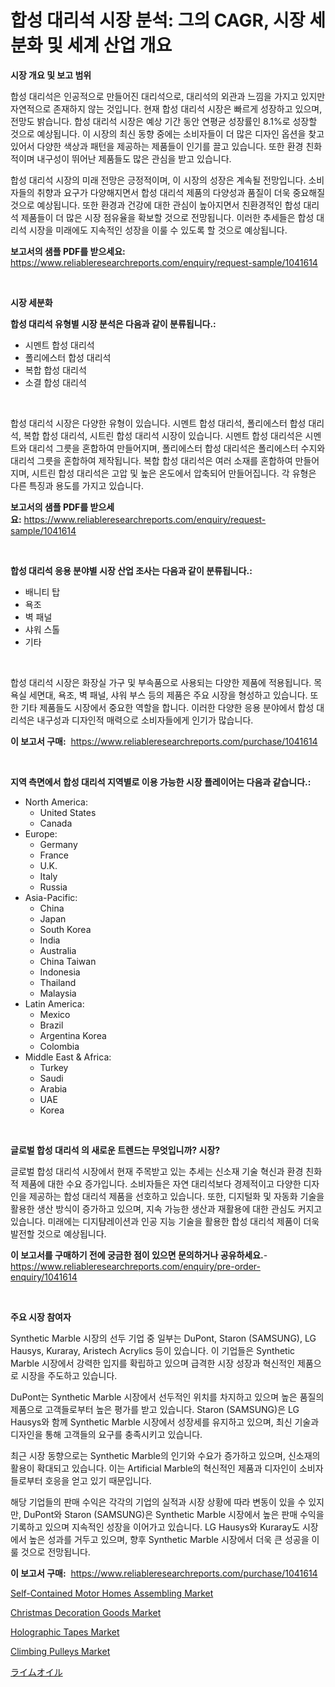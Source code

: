 <p><h1>합성 대리석 시장 분석: 그의 CAGR, 시장 세분화 및 세계 산업 개요</h1></p><p><strong>시장 개요 및 보고 범위</strong></p>
<p><p>합성 대리석은 인공적으로 만들어진 대리석으로, 대리석의 외관과 느낌을 가지고 있지만 자연적으로 존재하지 않는 것입니다. 현재 합성 대리석 시장은 빠르게 성장하고 있으며, 전망도 밝습니다. 합성 대리석 시장은 예상 기간 동안 연평균 성장률인 8.1%로 성장할 것으로 예상됩니다. 이 시장의 최신 동향 중에는 소비자들이 더 많은 디자인 옵션을 찾고 있어서 다양한 색상과 패턴을 제공하는 제품들이 인기를 끌고 있습니다. 또한 환경 친화적이며 내구성이 뛰어난 제품들도 많은 관심을 받고 있습니다. </p><p>합성 대리석 시장의 미래 전망은 긍정적이며, 이 시장의 성장은 계속될 전망입니다. 소비자들의 취향과 요구가 다양해지면서 합성 대리석 제품의 다양성과 품질이 더욱 중요해질 것으로 예상됩니다. 또한 환경과 건강에 대한 관심이 높아지면서 친환경적인 합성 대리석 제품들이 더 많은 시장 점유율을 확보할 것으로 전망됩니다. 이러한 추세들은 합성 대리석 시장을 미래에도 지속적인 성장을 이룰 수 있도록 할 것으로 예상됩니다.</p></p>
<p><strong>보고서의 샘플 PDF를 받으세요:</strong> <a href="https://www.reliableresearchreports.com/enquiry/request-sample/1041614">https://www.reliableresearchreports.com/enquiry/request-sample/1041614</a></p>
<p>&nbsp;</p>
<p><strong>시장 세분화</strong></p>
<p><strong>합성 대리석 유형별 시장 분석은 다음과 같이 분류됩니다.:</strong></p>
<p><ul><li>시멘트 합성 대리석</li><li>폴리에스터 합성 대리석</li><li>복합 합성 대리석</li><li>소결 합성 대리석</li></ul></p>
<p>&nbsp;</p>
<p><p>합성 대리석 시장은 다양한 유형이 있습니다. 시멘트 합성 대리석, 폴리에스터 합성 대리석, 복합 합성 대리석, 시트린 합성 대리석 시장이 있습니다. 시멘트 합성 대리석은 시멘트와 대리석 그릇을 혼합하여 만들어지며, 폴리에스터 합성 대리석은 폴리에스터 수지와 대리석 그릇을 혼합하여 제작됩니다. 복합 합성 대리석은 여러 소재를 혼합하여 만들어지며, 시트린 합성 대리석은 고압 및 높은 온도에서 압축되어 만들어집니다. 각 유형은 다른 특징과 용도를 가지고 있습니다.</p></p>
<p><strong>보고서의 샘플 PDF를 받으세요:</strong>&nbsp;<a href="https://www.reliableresearchreports.com/enquiry/request-sample/1041614">https://www.reliableresearchreports.com/enquiry/request-sample/1041614</a></p>
<p>&nbsp;</p>
<p><strong> 합성 대리석 응용 분야별 시장 산업 조사는 다음과 같이 분류됩니다.:</strong></p>
<p><ul><li>배니티 탑</li><li>욕조</li><li>벽 패널</li><li>샤워 스톨</li><li>기타</li></ul></p>
<p>&nbsp;</p>
<p><p>합성 대리석 시장은 화장실 가구 및 부속품으로 사용되는 다양한 제품에 적용됩니다. 목욕실 세면대, 욕조, 벽 패널, 샤워 부스 등의 제품은 주요 시장을 형성하고 있습니다. 또한 기타 제품들도 시장에서 중요한 역할을 합니다. 이러한 다양한 응용 분야에서 합성 대리석은 내구성과 디자인적 매력으로 소비자들에게 인기가 많습니다.</p></p>
<p><strong>이 보고서 구매:</strong>&nbsp; <a href="https://www.reliableresearchreports.com/purchase/1041614">https://www.reliableresearchreports.com/purchase/1041614</a></p>
<p>&nbsp;</p>
<p><strong>지역 측면에서 합성 대리석 지역별로 이용 가능한 시장 플레이어는 다음과 같습니다.:</strong></p>
<p><ul>
    <li>
        North America:
        <ul>
            <li>United States</li>
            <li>Canada</li>
        </ul>
    </li>
    <li>
        Europe:
        <ul>
            <li>Germany</li>
            <li>France</li>
            <li>U.K.</li>
            <li>Italy</li>
            <li>Russia</li>
        </ul>
    </li>
    <li>
        Asia-Pacific:
        <ul>
            <li>China</li>
            <li>Japan</li>
            <li>South Korea</li>
            <li>India</li>
            <li>Australia</li>
            <li>China Taiwan</li>
            <li>Indonesia</li>
            <li>Thailand</li>
            <li>Malaysia</li>
        </ul>
    </li>
    <li>
        Latin America:
        <ul>
            <li>Mexico</li>
            <li>Brazil</li>
            <li>Argentina Korea</li>
            <li>Colombia</li>
        </ul>
    </li>
    <li>
        Middle East & Africa:
        <ul>
            <li>Turkey</li>
            <li>Saudi</li>
            <li>Arabia</li>
            <li>UAE</li>
            <li>Korea</li>
        </ul>
    </li>
    </ul></p>
<p>&nbsp;</p>
<p><strong>글로벌 합성 대리석 의 새로운 트렌드는 무엇입니까? 시장?</strong></p>
<p><p>글로벌 합성 대리석 시장에서 현재 주목받고 있는 추세는 신소재 기술 혁신과 환경 친화적 제품에 대한 수요 증가입니다. 소비자들은 자연 대리석보다 경제적이고 다양한 디자인을 제공하는 합성 대리석 제품을 선호하고 있습니다. 또한, 디지털화 및 자동화 기술을 활용한 생산 방식이 증가하고 있으며, 지속 가능한 생산과 재활용에 대한 관심도 커지고 있습니다. 미래에는 디지턈레이션과 인공 지능 기술을 활용한 합성 대리석 제품이 더욱 발전할 것으로 예상됩니다.</p></p>
<p><strong>이 보고서를 구매하기 전에 궁금한 점이 있으면 문의하거나 공유하세요.</strong>- <a href="https://www.reliableresearchreports.com/enquiry/pre-order-enquiry/1041614">https://www.reliableresearchreports.com/enquiry/pre-order-enquiry/1041614</a></p>
<p>&nbsp;</p>
<p><strong>주요 시장 참여자</strong></p>
<p><p>Synthetic Marble 시장의 선두 기업 중 일부는 DuPont, Staron (SAMSUNG), LG Hausys, Kuraray, Aristech Acrylics 등이 있습니다. 이 기업들은 Synthetic Marble 시장에서 강력한 입지를 확립하고 있으며 급격한 시장 성장과 혁신적인 제품으로 시장을 주도하고 있습니다.</p><p>DuPont는 Synthetic Marble 시장에서 선두적인 위치를 차지하고 있으며 높은 품질의 제품으로 고객들로부터 높은 평가를 받고 있습니다. Staron (SAMSUNG)은 LG Hausys와 함께 Synthetic Marble 시장에서 성장세를 유지하고 있으며, 최신 기술과 디자인을 통해 고객들의 요구를 충족시키고 있습니다.</p><p>최근 시장 동향으로는 Synthetic Marble의 인기와 수요가 증가하고 있으며, 신소재의 활용이 확대되고 있습니다. 이는 Artificial Marble의 혁신적인 제품과 디자인이 소비자들로부터 호응을 얻고 있기 때문입니다.</p><p>해당 기업들의 판매 수익은 각각의 기업의 실적과 시장 상황에 따라 변동이 있을 수 있지만, DuPont와 Staron (SAMSUNG)은 Synthetic Marble 시장에서 높은 판매 수익을 기록하고 있으며 지속적인 성장을 이어가고 있습니다. LG Hausys와 Kuraray도 시장에서 높은 성과를 거두고 있으며, 향후 Synthetic Marble 시장에서 더욱 큰 성공을 이룰 것으로 전망됩니다.</p></p>
<p><strong>이 보고서 구매:</strong>&nbsp;&nbsp;<a href="https://www.reliableresearchreports.com/purchase/1041614">https://www.reliableresearchreports.com/purchase/1041614</a></p>
<p><p><a href="https://github.com/prosalinda88/Market-Research-Report-List-3/blob/main/self-contained-motor-homes-assembling-market.md">Self-Contained Motor Homes Assembling Market</a></p><p><a href="https://view.publitas.com/reportprime-1/insights-into-christmas-decoration-goods-market-size-analysing-market-share-trends-and-growth-from-2023-to-2030/">Christmas Decoration Goods Market</a></p><p><a href="https://issuu.com/reportprime-2/docs/holographic-tapes-market-size-2030.pptx">Holographic Tapes Market</a></p><p><a href="https://three-jumbo-f6d.notion.site/Climbing-Pulleys-Market-Size-Share-Trends-Analysis-Report-By-Application-Regional-Outlook-Compe-221c5918681240a59b5529e35c3c6450">Climbing Pulleys Market</a></p><p><a href="https://github.com/bevdtkn4419963/Market-Research-Report-List-1/blob/main/8586343188680.md">ライムオイル</a></p></p>
